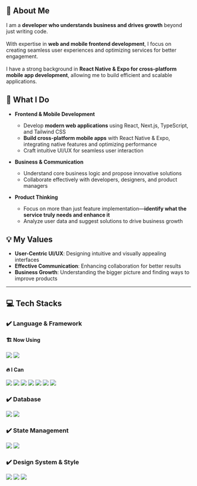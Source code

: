 ## 👋 About Me  

I am a **developer who understands business and drives growth** beyond just writing code.<br/>  
With expertise in **web and mobile frontend development**, I focus on creating seamless user experiences and optimizing services for better engagement.<br/>  
I have a strong background in **React Native & Expo for cross-platform mobile app development**, allowing me to build efficient and scalable applications.  

## 🚀 What I Do  

- **Frontend & Mobile Development**  
  - Develop **modern web applications** using React, Next.js, TypeScript, and Tailwind CSS  
  - **Build cross-platform mobile apps** with React Native & Expo, integrating native features and optimizing performance  
  - Craft intuitive UI/UX for seamless user interaction  

- **Business & Communication**  
  - Understand core business logic and propose innovative solutions  
  - Collaborate effectively with developers, designers, and product managers  

- **Product Thinking**  
  - Focus on more than just feature implementation—**identify what the service truly needs and enhance it**  
  - Analyze user data and suggest solutions to drive business growth  

## 💡 My Values  

- **User-Centric UI/UX**: Designing intuitive and visually appealing interfaces  
- **Effective Communication**: Enhancing collaboration for better results  
- **Business Growth**: Understanding the bigger picture and finding ways to improve products  

---

## 💻 Tech Stacks  

### ✔️ Language & Framework  

#### 🏗️ **Now Using**  
<img src="https://img.shields.io/badge/Expo-000000?style=for-the-badge&amp;logo=Expo&amp;logoColor=white">  
<img src="https://img.shields.io/badge/React Native-61DAFB?style=for-the-badge&amp;logo=React&amp;logoColor=black">  

#### 🔥 **I Can**  
<img src="https://img.shields.io/badge/Typescript-3178C6?style=for-the-badge&logo=Typescript&logoColor=white">  
<img src="https://img.shields.io/badge/Next.js-black?style=for-the-badge&logo=next.js&logoColor=white">  
<img src="https://img.shields.io/badge/react-61DAFB?style=for-the-badge&logo=react&logoColor=white">  
<img src="https://img.shields.io/badge/HTML5-E34F26?style=for-the-badge&logo=html5&logoColor=white">  
<img src="https://img.shields.io/badge/CSS3-1572B6?style=for-the-badge&logo=css3&logoColor=white">  
<img src="https://img.shields.io/badge/JavaScript-F7DF1E?style=for-the-badge&logo=javascript&logoColor=white">  
<img src="https://img.shields.io/badge/Tailwind CSS-06B6D4?style=for-the-badge&logo=tailwindcss&logoColor=white">  

### ✔️ Database  
<img src="https://img.shields.io/badge/supabase-3FCF8E?style=for-the-badge&logo=supabase&logoColor=white">  
<img src="https://img.shields.io/badge/ORACLE-F80000?style=for-the-badge&amp;logo=oracle&amp;logoColor=white">  

### ✔️ State Management  
<img src="https://img.shields.io/badge/zustand-orange?style=for-the-badge&logo=zustand&logoColor=white">  
<img src="https://img.shields.io/badge/Tanstack Query-FF4154?style=for-the-badge&logo=TanstackQuery&logoColor=white">  

### ✔️ Design System & Style  
<img src="https://img.shields.io/badge/nextui-000000?style=for-the-badge&logo=nextui&logoColor=white">  
<img src="https://img.shields.io/badge/tailwindcss-06B6D4?style=for-the-badge&logo=tailwindcss&logoColor=white">  
<img src="https://img.shields.io/badge/styled components-DB7093?style=for-the-badge&logo=styled-components&logoColor=white">  
